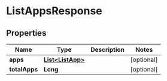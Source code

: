 

# ListAppsResponse


## Properties

| Name | Type | Description | Notes |
|------------ | ------------- | ------------- | -------------|
|**apps** | [**List&lt;ListApp&gt;**](ListApp.md) |  |  [optional] |
|**totalApps** | **Long** |  |  [optional] |



